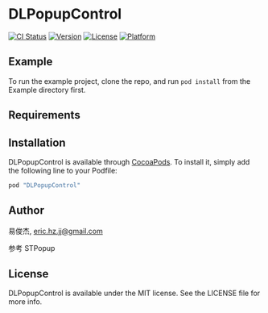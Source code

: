 # DLPopupControl

[![CI Status](http://img.shields.io/travis/易俊杰/DLPopupControl.svg?style=flat)](https://travis-ci.org/易俊杰/DLPopupControl)
[![Version](https://img.shields.io/cocoapods/v/DLPopupControl.svg?style=flat)](http://cocoapods.org/pods/DLPopupControl)
[![License](https://img.shields.io/cocoapods/l/DLPopupControl.svg?style=flat)](http://cocoapods.org/pods/DLPopupControl)
[![Platform](https://img.shields.io/cocoapods/p/DLPopupControl.svg?style=flat)](http://cocoapods.org/pods/DLPopupControl)

## Example

To run the example project, clone the repo, and run `pod install` from the Example directory first.

## Requirements

## Installation

DLPopupControl is available through [CocoaPods](http://cocoapods.org). To install
it, simply add the following line to your Podfile:

```ruby
pod "DLPopupControl"
```

## Author

易俊杰, eric.hz.jj@gmail.com

参考 STPopup

## License

DLPopupControl is available under the MIT license. See the LICENSE file for more info.
